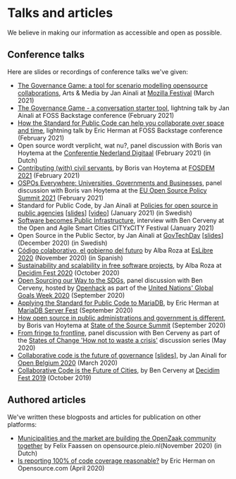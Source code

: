 # Talks and articles

We believe in making our information as accessible and open as possible.

## Conference talks

Here are slides or recordings of conference talks we've given:

- [The Governance Game: a tool for scenario modelling opensource collaborations](https://www.youtube.com/watch?v=Dt0WFla4eeM), Arts & Media by Jan Ainali at [Mozilla Festival](https://schedule.mozillafestival.org/session/ZXSPX3-1) (March 2021)
- [The Governance Game - a conversation starter tool](https://foss-backstage.de/session/governance-game-conversation-starter-tool), lightning talk by Jan Ainali at FOSS Backstage conference (February 2021)
- [How the Standard for Public Code can help you collaborate over space and time](https://foss-backstage.de/session/how-standard-public-code-can-help-you-collaborate-over-time-and-space), lightning talk by Eric Herman at FOSS Backstage conference (February 2021)
- Open source wordt verplicht, wat nu?, panel discussion with Boris van Hoytema at the [Conferentie Nederland Digitaal](https://www.nederlanddigitaal.nl/conferentie-nederland-digitaal) (February 2021) (in Dutch)
- [Contributing (with) civil servants](https://fosdem.org/2021/schedule/event/community_devroom_contributing_with_civil_servants/), by Boris van Hoytema at [FOSDEM 2021](https://video.fosdem.org/2021/D.community/community_devroom_contributing_with_civil_servants.webm) (February 2021)
- [OSPOs Everywhere: Universities, Governments and Businesses](https://youtu.be/nRohU4LxO-E), panel discussion with Boris van Hoytema at the [EU Open Source Policy Summit 2021](https://openforumeurope.org/event/policy-summit-2021/) (February 2021)
- Standard for Public Code, by Jan Ainali at [Policies for open source in public agencies](https://www.goto10.se/event/policy-for-oppen-programvara-hos-myndigheter-varfor-och-hur-ar-de-formulerade/) [[slides](https://hackmd.io/@Ainali/ryFCCIgCw#/)] [[video](https://youtu.be/oxCtmQrKAls?t=3259)] (January 2021) (in Swedish)
- [Software becomes Public Infrastructure](https://www.citybycity.com/session/software-becomes-public-infrastructure), interview with Ben Cerveny at the Open and Agile Smart Cities CITYxCITY Festival (January 2021)
- Open Source in the Public Sector, by Jan Ainali at [GovTechDay](https://web.archive.org/web/20201021073851/https://www.govtechday.se/program) [[slides](https://hackmd.io/@Ainali/H1EQUI99D#/)] (December 2020) (in Swedish)
- [Código colaborativo, el gobierno del futuro](https://youtu.be/iBi551I2E2c) by Alba Roza at [EsLibre 2020](https://eslib.re/2020/) (November 2020) (in Spanish)
- [Sustainability and scalability in free software projects](https://youtu.be/v4rXEjJlm8Q), by Alba Roza at [Decidim Fest 2020](https://meta.decidim.org/conferences/decidimfest2020) (October 2020)
- [Open Sourcing our Way to the SDGs](https://youtu.be/FkeQzL5q5t4), panel discussion with Ben Cerveny, hosted by [Openhack](https://www.openhack.io/events/2020/9/21/open-sourcing-our-way-to-the-sdgs) as part of the [United Nations' Global Goals Week 2020](https://www.globalgoals.org/news/global-goals-week) (September 2020)
- [Applying the Standard for Public Code to MariaDB](https://youtu.be/m_H4KZmAVtY), by Eric Herman at [MariaDB Server Fest](https://mariadb.org/fest2020/) (September 2020)
- [How open source in public administrations and government is different](https://youtu.be/R7B2809l6EU), by Boris van Hoytema at [State of the Source Summit](https://opensource.org/StateOfTheSource) (September 2020)
- [From fringe to frontline](https://youtu.be/HcUOeuS7TlA), panel discussion with Ben Cerveny as part of the [States of Change 'How not to waste a crisis'](https://states-of-change.org/stories/how-not-to-waste-a-crisis) discussion series (May 2020)
- [Collaborative code is the future of governance](https://youtu.be/2nMv2yqyGVI) [[slides](https://docs.google.com/presentation/d/12WHEjs4M7Tswo2cL8kxVKC4e1WIi3nAI2ZSCQ-PG2j0/edit)], by Jan Ainali for [Open Belgium 2020](https://2020.openbelgium.be/) (March 2020)
- [Collaborative Code is the Future of Cities](https://youtu.be/cnJtnZ9Cx1o), by Ben Cerveny at [Decidim Fest 2019](https://meta.decidim.org/conferences/decidimfest19?locale=en) (October 2019)

## Authored articles

We've written these blogposts and articles for publication on other platforms:

- [Municipalities and the market are building the OpenZaak community together](https://opensource.pleio.nl/groups/view/75fc54b2-f4bf-4e67-a931-1d5b5b4c038a/open-source-community/blog/view/fb71fce6-a4c9-4195-a0bb-ad08b9dabfb7/gemeenten-en-de-markt-bouwen-samen-de-openzaak-community) by Felix Faassen on opensource.pleio.nl(November 2020) (in Dutch)
- [Is reporting 100% of code coverage reasonable?](https://opensource.com/article/20/4/testing-code-coverage) by Eric Herman on Opensource.com (April 2020)

